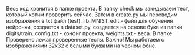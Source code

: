 Весь код хранится в папке проекта.
В папку check мы закидываем тест, который хотим проверить сейчас.
Затем в create.py мы переводим изображения в txt файл (test).
lib_MNIST_edit - файл для обучения нейронки, создается в dataset.py. создается на основе букв из папки digits/train.
config.txt - конфиг проекта, weights.txt - веса.
В папке Проверено лежат проверенные тесты.
Важно! Мы работаем с изображениями 32x32 с белыми буквами на черном фоне.
